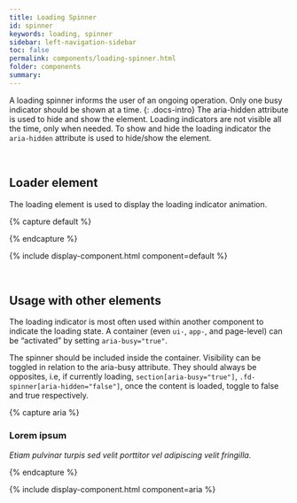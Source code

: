 ```yaml
---
title: Loading Spinner
id: spinner
keywords: loading, spinner
sidebar: left-navigation-sidebar
toc: false
permalink: components/loading-spinner.html
folder: components
summary:
---
```


A loading spinner informs the user of an ongoing operation. Only one busy indicator should be shown at a time.
{: .docs-intro}
The aria-hidden attribute is used to hide and show the element.
Loading indicators are not visible all the time, only when needed. To show and hide the loading indicator the `aria-hidden` attribute is used to hide/show the element.

<br>

## Loader element

The loading element is used to display the loading indicator animation.

{% capture default %}
<div class="fd-spinner" aria-hidden="false" aria-label="Loading">
    <div></div>
</div>
{% endcapture %}

{% include display-component.html component=default %}

<br>

## Usage with other elements
The loading indicator is most often used within another component to indicate the loading state. A container (even `ui-`, `app-`, and page-level) can be “activated” by setting `aria-busy="true"`.

The spinner should be included inside the container. Visibility can be toggled in relation to the aria-busy attribute. They should always be opposites, i.e, if currently loading, `section[aria-busy="true"]`, `.fd-spinner[aria-hidden="false"]`, once the content is loaded, toggle to false and true respectively.

{% capture aria %}
<div class="fd-panel" aria-busy="true">
    <div class="fd-spinner" aria-hidden="false" aria-label="Loading">
        <div></div>
    </div>
    <div class="fd-panel__header">
        <h3 class="fd-panel__title">Lorem ipsum</h3>
    </div>
    <!-- Loaded content goes here -->
    <div class="fd-panel__footer">
        <p><em>Etiam pulvinar turpis sed velit porttitor vel adipiscing velit fringilla.</em></p>
    </div>
</div>
{% endcapture %}

{% include display-component.html component=aria %}
